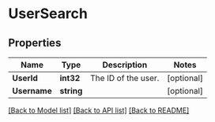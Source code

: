 # UserSearch

## Properties

Name | Type | Description | Notes
------------ | ------------- | ------------- | -------------
**UserId** | **int32** | The ID of the user. | [optional] 
**Username** | **string** |  | [optional] 

[[Back to Model list]](../README.md#documentation-for-models) [[Back to API list]](../README.md#documentation-for-api-endpoints) [[Back to README]](../README.md)


